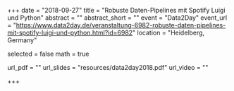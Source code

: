 +++
date = "2018-09-27"
title = "Robuste Daten-Pipelines mit Spotify Luigi und Python"
abstract = ""
abstract_short = ""
event = "Data2Day"
event_url = "https://www.data2day.de/veranstaltung-6982-robuste-daten-pipelines-mit-spotify-luigi-und-python.html?id=6982"
location = "Heidelberg, Germany"

selected = false
math = true

url_pdf = ""
url_slides = "resources/data2day2018.pdf"
url_video = ""

+++
